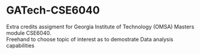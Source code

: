 # GATech-CSE6040

Extra credits assigment for Georgia Institute of Technology (OMSA) Masters module CSE6040.<br>
Freehand to choose topic of interest as to demostrate Data analysis capabilities
